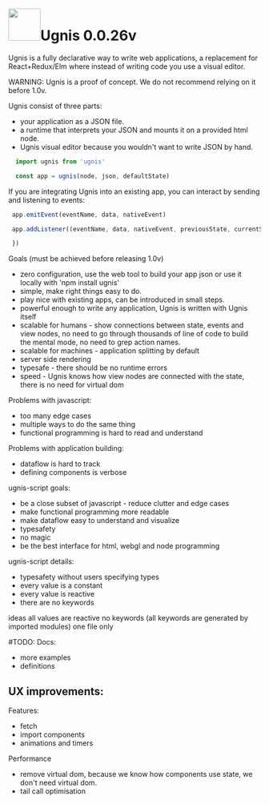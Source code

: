 # <img height="64" src="https://cloud.githubusercontent.com/assets/5903616/20250447/5fe963c2-aa17-11e6-8648-bc1760fdaeb7.png" />Ugnis 0.0.26v

Ugnis is a fully declarative way to write web applications, a replacement for React+Redux/Elm where instead of writing code you use a visual editor.

WARNING: Ugnis is a proof of concept. We do not recommend relying on it before 1.0v.

Ugnis consist of three parts:
  - your application as a JSON file.
  - a runtime that interprets your JSON and mounts it on a provided html node.
  - Ugnis visual editor because you wouldn't want to write JSON by hand.

```javascript
  import ugnis from 'ugnis'

  const app = ugnis(node, json, defaultState)
```

If you are integrating Ugnis into an existing app, you can interact by sending and listening to events:

```javascript
 app.emitEvent(eventName, data, nativeEvent)

 app.addListener((eventName, data, nativeEvent, previousState, currentState, mutations)=>{

 })
```

Goals (must be achieved before releasing 1.0v)
  - zero configuration, use the web tool to build your app json or use it locally with 'npm install ugnis'
  - simple, make right things easy to do.
  - play nice with existing apps, can be introduced in small steps.
  - powerful enough to write any application, Ugnis is written with Ugnis itself
  - scalable for humans - show connections between state, events and view nodes,
        no need to go through thousands of line of code to build the mental mode, no need to grep action names.
  - scalable for machines - application splitting by default
  - server side rendering
  - typesafe - there should be no runtime errors
  - speed - Ugnis knows how view nodes are connected with the state, there is no need for virtual dom

Problems with javascript:
  - too many edge cases
  - multiple ways to do the same thing
  - functional programming is hard to read and understand

Problems with application building:
  - dataflow is hard to track
  - defining components is verbose
  
ugnis-script goals:
  - be a close subset of javascript - reduce clutter and edge cases
  - make functional programming more readable
  - make dataflow easy to understand and visualize
  - typesafety
  - no magic
  - be the best interface for html, webgl and node programming

ugnis-script details:
  - typesafety without users specifying types
  - every value is a constant
  - every value is reactive
  - there are no keywords

ideas
    all values are reactive
    no keywords (all keywords are generated by imported modules)
    one file only

#TODO:
Docs:
  - more examples
  - definitions

UX improvements:
  -

Features:
  - fetch
  - import components
  - animations and timers

Performance
  - remove virtual dom, because we know how components use state, we don't need virtual dom.
  - tail call optimisation